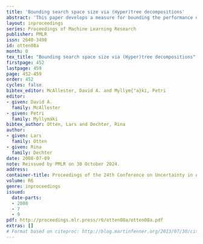 ```yaml
---
title: 'Bounding search space size via (Hyper)tree decompositions'
abstract: 'This paper develops a measure for bounding the performance of AND/OR search algorithms for solving a variety of queries over graphical models. We show how drawing a connection to the recent notion of hypertree decompositions allows to exploit determinism in the problem specification and produce tighter bounds. We demonstrate on a variety of practical problem instances that we are often able to improve upon existing bounds by several orders of magnitude.'
layout: inproceedings
series: Proceedings of Machine Learning Research
publisher: PMLR
issn: 2640-3498
id: otten08a
month: 0
tex_title: "Bounding search space size via (Hyper)tree decompositions"
firstpage: 452
lastpage: 459
page: 452-459
order: 452
cycles: false
bibtex_editor: McAllester, David A. and Myllym{"a}ki, Petri
editor:
- given: David A.
  family: McAllester
- given: Petri
  family: Myllymäki
bibtex_author: Otten, Lars and Dechter, Rina
author:
- given: Lars
  family: Otten
- given: Rina
  family: Dechter 
date: 2008-07-09
note: Reissued by PMLR on 30 October 2024.
address:
container-title: Proceedings of the 24th Conference on Uncertainty in Artificial Intelligence
volume: R6
genre: inproceedings
issued:
  date-parts:
  - 2008
  - 7
  - 9
pdf: http://proceedings.mlr.press/r6/otten08a/otten08a.pdf
extras: []
# Format based on citeproc: http://blog.martinfenner.org/2013/07/30/citeproc-yaml-for-bibliographies/
---
```

